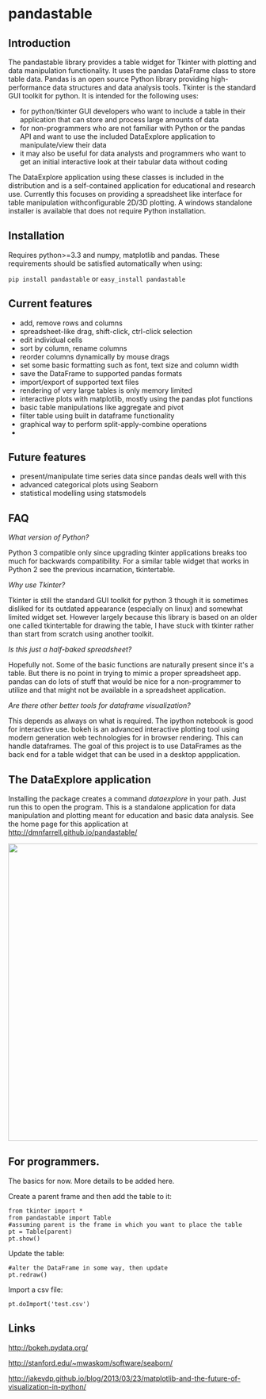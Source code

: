 # pandastable

## Introduction

The pandastable library provides a table widget for Tkinter with plotting and data manipulation functionality. 
It uses the pandas DataFrame class to store table data. Pandas is an open source Python library providing high-performance data structures and data analysis tools. Tkinter is the standard GUI toolkit for python. It is intended for the following uses:

* for python/tkinter GUI developers who want to include a table in their application that can store and process
large amounts of data
* for non-programmers who are not familiar with Python or the pandas API and want to use
the included DataExplore application to manipulate/view their data
* it may also be useful for data analysts and programmers who want to get an initial interactive look at their tabular data without coding

The DataExplore application using these classes is included in the distribution and is a self-contained application for educational and research use. Currently this focuses on providing a spreadsheet like interface for table manipulation withconfigurable 2D/3D plotting. A windows standalone installer is available that does not require Python installation.

## Installation

Requires python>=3.3 and numpy, matplotlib and pandas.
These requirements should be satisfied automatically when using:

```pip install pandastable```
or
```easy_install pandastable```

## Current features
* add, remove rows and columns
* spreadsheet-like drag, shift-click, ctrl-click selection
* edit individual cells
* sort by column, rename columns
* reorder columns dynamically by mouse drags
* set some basic formatting such as font, text size and column width
* save the DataFrame to supported pandas formats
* import/export of supported text files
* rendering of very large tables is only memory limited
* interactive plots with matplotlib, mostly using the pandas plot functions
* basic table manipulations like aggregate and pivot
* filter table using built in dataframe functionality
* graphical way to perform split-apply-combine operations
* 
## Future features
* present/manipulate time series data since pandas deals well with this
* advanced categorical plots using Seaborn
* statistical modelling using statsmodels

## FAQ

*What version of Python?*

Python 3 compatible only since upgrading tkinter applications breaks too much for backwards compatibility. 
For a similar table widget that works in Python 2 see the previous incarnation, tkintertable.

*Why use Tkinter?*

Tkinter is still the standard GUI toolkit for python 3 though it is sometimes disliked 
for its outdated appearance (especially on linux) and somewhat limited widget set. However largely
because this library is based on an older one called tkintertable for drawing the table, 
I have stuck with tkinter rather than start from scratch using another toolkit.

*Is this just a half-baked spreadsheet?*

Hopefully not. Some of the basic functions are naturally present since it's a table. 
But there is no point in trying to mimic a proper spreadsheet app. pandas can do
lots of stuff that would be nice for a non-programmer to utilize and that might 
not be available in a spreadsheet application.

*Are there other better tools for dataframe visualization?*

This depends as always on what is required. The ipython notebook is good for interactive use.
bokeh is an advanced interactive plotting tool using modern generation web technologies for in browser 
rendering. This can handle dataframes. The goal of this project is to use DataFrames as the back end
for a table widget that can be used in a desktop appplication.

## The DataExplore application
Installing the package creates a command *dataexplore* in your path. Just run this to open the program. 
This is a standalone application for data manipulation and plotting meant for education and basic data analysis.
See the home page for this application at http://dmnfarrell.github.io/pandastable/

<img src=https://raw.githubusercontent.com/dmnfarrell/pandastable/master/img/viewerapp.png width=600px>

## For programmers. 
The basics for now. More details to be added here.

Create a parent frame and then add the table to it:
```
from tkinter import *
from pandastable import Table
#assuming parent is the frame in which you want to place the table
pt = Table(parent)
pt.show()
```

Update the table:
```
#alter the DataFrame in some way, then update
pt.redraw()
```

Import a csv file:
```
pt.doImport('test.csv')
```

## Links

http://bokeh.pydata.org/

http://stanford.edu/~mwaskom/software/seaborn/

http://jakevdp.github.io/blog/2013/03/23/matplotlib-and-the-future-of-visualization-in-python/

